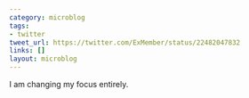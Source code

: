 ```yaml
---
category: microblog
tags:
- twitter
tweet_url: https://twitter.com/ExMember/status/22482047832
links: []
layout: microblog
---
```

I am changing my focus entirely.
